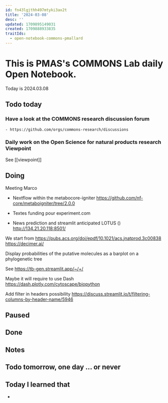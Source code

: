 ```yaml
---
id: fn43lgjthh497mtyki3ax2t
title: '2024-03-08'
desc: ''
updated: 1709895149031
created: 1709888933835
traitIds:
  - open-notebook-commons-pmallard
---
```


# This is PMAS's COMMONS Lab daily Open Notebook.

Today is 2024.03.08

## Todo today

### Have a look at the COMMONS research discussion forum
    - https://github.com/orgs/commons-research/discussions

### Daily work on the Open Science for natural products research Viewpoint

See [[viewpoint]]


###
###

## Doing

Meeting Marco

- Nextflow within the metabocore-igniter
https://github.com/nf-core/metaboigniter/tree/2.0.0

- Textes funding pour experiment.com


- News prediction and streamlit anticipated LOTUS ()
http://134.21.20.118:8501/


We start from https://pubs.acs.org/doi/epdf/10.1021/acs.jnatprod.3c00838
https://decimer.ai/

Display probabilities of the putative molecules as a barplot on a phylogenetic tree

See https://tb-gen.streamlit.app/~/+/ 

Maybe it will require to use Dash 
https://dash.plotly.com/cytoscape/biopython

Add filter in headers possibility https://discuss.streamlit.io/t/filtering-columns-by-header-name/5946






## Paused

## Done

## Notes

## Todo tomorrow, one day ... or never 


###
###


## Today I learned that

- 